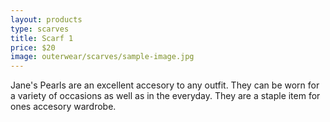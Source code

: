 ```yaml
---
layout: products
type: scarves
title: Scarf 1
price: $20
image: outerwear/scarves/sample-image.jpg
---
```



Jane's Pearls are an excellent accesory to any outfit. They can be worn for a variety of occasions as well as in the everyday. They are a staple item for ones accesory wardrobe. 